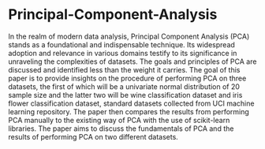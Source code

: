 # Principal-Component-Analysis

In the realm of modern data analysis, Principal Component Analysis (PCA) stands as a
foundational and indispensable technique. Its widespread adoption and relevance in various domains testify
to its significance in unraveling the complexities of datasets. The goals and principles of PCA are discussed
and identified less than the weight it carries. The goal of this paper is to provide insights on the procedure of
performing PCA on three datasets, the first of which will be a univariate normal distribution of 20 sample size
and the latter two will be wine classification dataset and iris flower classification dataset, standard datasets
collected from UCI machine learning repository. The paper then compares the results from performing PCA
manually to the existing way of PCA with the use of scikit-learn libraries. The paper aims to discuss the
fundamentals of PCA and the results of performing PCA on two different datasets.
